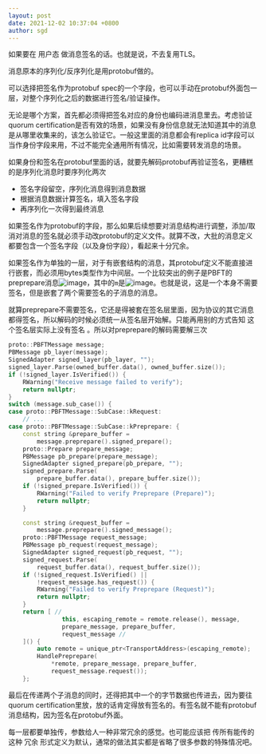 ```yaml
---
layout: post
date: 2021-12-02 10:37:04 +0800
author: sgd
---
```


如果要在 用户态 做消息签名的话。也就是说，不去复用TLS。

消息原本的序列化/反序列化是用protobuf做的。

可以选择把签名作为protobuf spec的一个字段，也可以手动在protobuf外面包一层，对整个序列化之后的数据进行签名/验证操作。

无论是哪个方案，首先都必须得把签名对应的身份也编码进消息里去。考虑验证quorum certification是否有效的场景，如果没有身份信息就无法知道其中的消息是从哪里收集来的，该怎么验证它。一般这里面的消息都会有replica id字段可以当作身份字段来用，不过不能完全通用所有情况，比如需要转发消息的场景。

如果身份和签名在protobuf里面的话，就要先解码protobuf再验证签名，更糟糕的是序列化消息时要序列化两次
* 签名字段留空，序列化消息得到消息数据
* 根据消息数据计算签名，填入签名字段
* 再序列化一次得到最终消息

如果签名作为protobuf的字段，那么如果后续想要对消息结构进行调整，添加/取消对消息的签名就必须手动改protobuf的定义文件。就算不改，大批的消息定义都要包含一个签名字段（以及身份字段），看起来十分冗余。

如果签名作为单独的一层，对于有嵌套结构的消息，其protobuf定义不能直接进行嵌套，而必须用bytes类型作为中间层。一个比较突出的例子是PBFT的preprepare消息![image](https://user-images.githubusercontent.com/59077595/144349687-3e3c312a-6759-446d-a80e-eaf8a2708945.png)，其中的`m`是![image](https://user-images.githubusercontent.com/59077595/144349786-a2da1e86-9220-4940-b5fe-1f13b71633c6.png)。也就是说，这是一个本身不需要签名，但是嵌套了两个需要签名的子消息的消息。

就算preprepare不需要签名，它还是得被套在签名层里面，因为协议的其它消息都得签名，所以解码的时候必须统一从签名层开始解。只能再用别的方式告知 这个签名层实际上没有签名 。所以对preprepare的解码需要解三次

```c++
proto::PBFTMessage message;
PBMessage pb_layer(message);
SignedAdapter signed_layer(pb_layer, "");
signed_layer.Parse(owned_buffer.data(), owned_buffer.size());
if (!signed_layer.IsVerified()) {
    RWarning("Receive message failed to verify");
    return nullptr;
}
switch (message.sub_case()) {
case proto::PBFTMessage::SubCase::kRequest:
    // ...
case proto::PBFTMessage::SubCase::kPreprepare: {
    const string &prepare_buffer =
        message.preprepare().signed_prepare();
    proto::Prepare prepare_message;
    PBMessage pb_prepare(prepare_message);
    SignedAdapter signed_prepare(pb_prepare, "");
    signed_prepare.Parse(
        prepare_buffer.data(), prepare_buffer.size());
    if (!signed_prepare.IsVerified()) {
        RWarning("Failed to verify Preprepare (Prepare)");
        return nullptr;
    }

    const string &request_buffer =
        message.preprepare().signed_message();
    proto::PBFTMessage request_message;
    PBMessage pb_request(request_message);
    SignedAdapter signed_request(pb_request, "");
    signed_request.Parse(
        request_buffer.data(), request_buffer.size());
    if (!signed_request.IsVerified() ||
        !request_message.has_request()) {
        RWarning("Failed to verify Preprepare (Request)");
        return nullptr;
    }
    return [ //
               this, escaping_remote = remote.release(), message,
               prepare_message, prepare_buffer,
               request_message //
    ]() {
        auto remote = unique_ptr<TransportAddress>(escaping_remote);
        HandlePreprepare(
            *remote, prepare_message, prepare_buffer,
            request_message.request());
    };
```

最后在传递两个子消息的同时，还得把其中一个的字节数据也传进去，因为要往quorum certification里放，放的话肯定得放有签名的。有签名就不能有protobuf消息结构，因为签名在protobuf外面。

每一层都要单独传，参数给人一种非常冗余的感觉。也可能应该把 传所有能传的 这种 冗余 形式定义为默认，通常的做法其实都是省略了很多参数的特殊情况吧。
